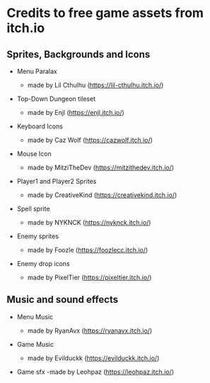 # Credits to free game assets from itch.io

## Sprites, Backgrounds and Icons

* Menu Paralax 
    - made by Lil Cthulhu (https://lil-cthulhu.itch.io/)

* Top-Down Dungeon tileset
    - made by Enjl (https://enjl.itch.io/)

* Keyboard Icons
    - made by Caz Wolf (https://cazwolf.itch.io/)

* Mouse Icon
    - made by MitziTheDev (https://mitzithedev.itch.io/)

* Player1 and Player2 Sprites
    - made by CreativeKind (https://creativekind.itch.io/)

* Spell sprite
    - made by NYKNCK (https://nyknck.itch.io/)

* Enemy sprites
    - made by Foozle (https://foozlecc.itch.io/)

* Enemy drop icons
    - made by PixelTier (https://pixeltier.itch.io/)

## Music and sound effects

* Menu Music
    - made by RyanAvx (https://ryanavx.itch.io/)

* Game Music
    - made by Evilduckk (https://evilduckk.itch.io/)

* Game sfx
    -made by Leohpaz (https://leohpaz.itch.io/)